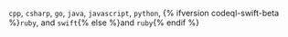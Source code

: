 `cpp`, `csharp`, `go`, `java`, `javascript`, `python`, {% ifversion codeql-swift-beta %}`ruby`, and `swift`{% else %}and `ruby`{% endif %}
